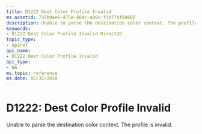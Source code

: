 ```yaml
---
title: D1222 Dest Color Profile Invalid
ms.assetid: 737b0ee6-475e-484c-a99c-f1b77df88600
description: Unable to parse the destination color context. The profile is invalid.
keywords:
- D1222 Dest Color Profile Invalid Direct2D
topic_type:
- apiref
api_name:
- D1222 Dest Color Profile Invalid
api_type:
- NA
ms.topic: reference
ms.date: 05/31/2018
---
```


# D1222: Dest Color Profile Invalid

Unable to parse the destination color context. The profile is invalid.






 

 

 
